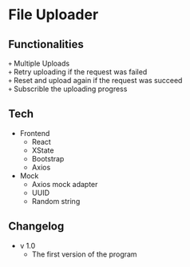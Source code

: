 # File Uploader

## Functionalities

<code>+</code> Multiple Uploads<br>
<code>+</code> Retry uploading if the request was failed<br>
<code>+</code> Reset and upload again if the request was succeed<br>
<code>+</code> Subscrible the uploading progress<br>

## Tech

- Frontend
  - React
  - XState
  - Bootstrap
  - Axios
- Mock
  - Axios mock adapter
  - UUID
  - Random string

## Changelog

- v 1.0
  - The first version of the program
